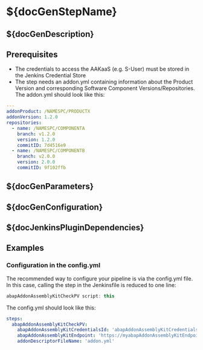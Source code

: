 # ${docGenStepName}

## ${docGenDescription}

## Prerequisites

* The credentials to access the AAKaaS (e.g. S-User) must be stored in the Jenkins Credential Store
* The step needs an addon.yml containing information about the Product Version and corresponding Software Component Versions/Repositories. The addon.yml should look like this:

```YAML
---
addonProduct: /NAMESPC/PRODUCTX
addonVersion: 1.2.0
repositories:
  - name: /NAMESPC/COMPONENTA
    branch: v1.2.0
    version: 1.2.0
    commitID: 7d4516e9
  - name: /NAMESPC/COMPONENTB
    branch: v2.0.0
    version: 2.0.0
    commitID: 9f102ffb
```

## ${docGenParameters}

## ${docGenConfiguration}

## ${docJenkinsPluginDependencies}

## Examples

### Configuration in the config.yml

The recommended way to configure your pipeline is via the config.yml file. In this case, calling the step in the Jenkinsfile is reduced to one line:

```groovy
abapAddonAssemblyKitCheckPV script: this
```

The config.yml should look like this:

```yaml
steps:
  abapAddonAssemblyKitCheckPV:
    abapAddonAssemblyKitCredentialsId: 'abapAddonAssemblyKitCredentialsId',
    abapAddonAssemblyKitEndpoint: 'https://myabapAddonAssemblyKitEndpoint.com',
    addonDescriptorFileName: 'addon.yml'
```
